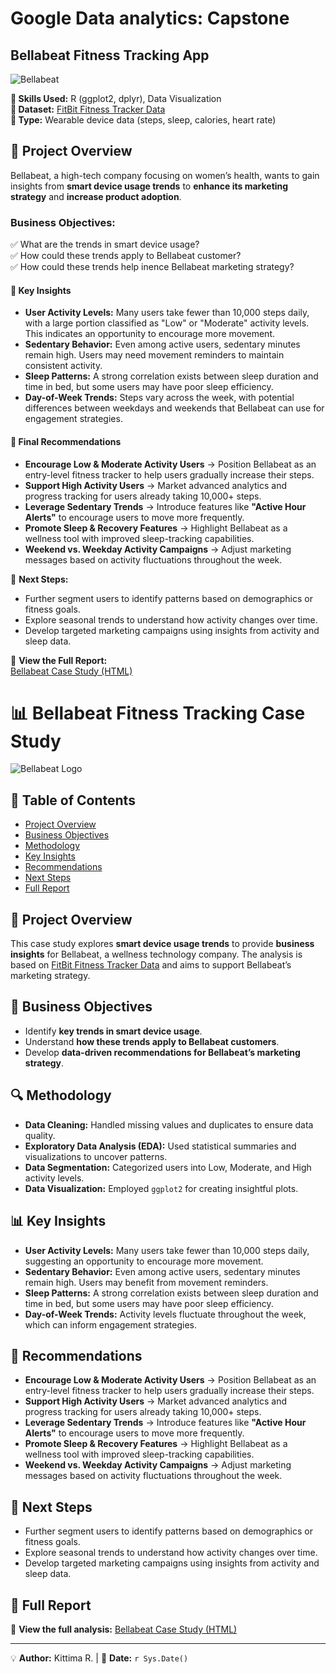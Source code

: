 # Google Data analytics: Capstone
## Bellabeat Fitness Tracking App
![Bellabeat](https://github.com/KittimaRodriguez/data-analytics-case-study/blob/main/bellabeat-case-study/1*SjEGKrjDp7skk4URhzW5Nw.png)

**📝 Skills Used:** R (ggplot2, dplyr), Data Visualization  
**📂 Dataset:** [FitBit Fitness Tracker Data](https://www.kaggle.com/datasets/arashnic/fitbit)  
**📂 Type:** Wearable device data (steps, sleep, calories, heart rate)  

## 📌 Project Overview  
Bellabeat, a high-tech company focusing on women’s health, wants to gain insights from **smart device usage trends** to **enhance its marketing strategy** and **increase product adoption**.  

### **Business Objectives:**  
✅ What are the trends in smart device usage?  
✅ How could these trends apply to Bellabeat customer?  
✅ How could these trends help inence Bellabeat marketing strategy?

#### **📌 Key Insights**  
- **User Activity Levels:** Many users take fewer than 10,000 steps daily, with a large portion classified as "Low" or "Moderate" activity levels. This indicates an opportunity to encourage more movement.
- **Sedentary Behavior:** Even among active users, sedentary minutes remain high. Users may need movement reminders to maintain consistent activity.
- **Sleep Patterns:** A strong correlation exists between sleep duration and time in bed, but some users may have poor sleep efficiency.
- **Day-of-Week Trends:** Steps vary across the week, with potential differences between weekdays and weekends that Bellabeat can use for engagement strategies.

#### **🚀 Final Recommendations**  
- **Encourage Low & Moderate Activity Users** → Position Bellabeat as an entry-level fitness tracker to help users gradually increase their steps.
- **Support High Activity Users** → Market advanced analytics and progress tracking for users already taking 10,000+ steps.
- **Leverage Sedentary Trends** → Introduce features like **"Active Hour Alerts"** to encourage users to move more frequently.
- **Promote Sleep & Recovery Features** → Highlight Bellabeat as a wellness tool with improved sleep-tracking capabilities.
- **Weekend vs. Weekday Activity Campaigns** → Adjust marketing messages based on activity fluctuations throughout the week.

🚀 **Next Steps:**  
- Further segment users to identify patterns based on demographics or fitness goals.
- Explore seasonal trends to understand how activity changes over time.
- Develop targeted marketing campaigns using insights from activity and sleep data.      


📄 **View the Full Report:**  
[Bellabeat Case Study (HTML)](https://7178557d4a1548b6ac7f440911ba518d.app.posit.cloud/file_show?path=%2Fcloud%2Fproject%2Fbellabeat_case_study.html)


# 📊 Bellabeat Fitness Tracking Case Study  

![Bellabeat Logo](https://upload.wikimedia.org/wikipedia/commons/thumb/3/3d/Bellabeat_logo.svg/320px-Bellabeat_logo.svg.png)

## 📌 Table of Contents  
- [Project Overview](#project-overview)  
- [Business Objectives](#business-objectives)  
- [Methodology](#methodology)  
- [Key Insights](#key-insights)  
- [Recommendations](#recommendations)  
- [Next Steps](#next-steps)  
- [Full Report](#full-report)  

## 📍 Project Overview  
This case study explores **smart device usage trends** to provide **business insights** for Bellabeat, a wellness technology company. The analysis is based on [FitBit Fitness Tracker Data](https://www.kaggle.com/datasets/arashnic/fitbit) and aims to support Bellabeat’s marketing strategy.

## 🎯 Business Objectives  
- Identify **key trends in smart device usage**.  
- Understand **how these trends apply to Bellabeat customers**.  
- Develop **data-driven recommendations for Bellabeat’s marketing strategy**.  

## 🔍 Methodology  
- **Data Cleaning:** Handled missing values and duplicates to ensure data quality.  
- **Exploratory Data Analysis (EDA):** Used statistical summaries and visualizations to uncover patterns.  
- **Data Segmentation:** Categorized users into Low, Moderate, and High activity levels.  
- **Data Visualization:** Employed `ggplot2` for creating insightful plots.  

## 📊 Key Insights  
- **User Activity Levels:** Many users take fewer than 10,000 steps daily, suggesting an opportunity to encourage more movement.  
- **Sedentary Behavior:** Even among active users, sedentary minutes remain high. Users may benefit from movement reminders.  
- **Sleep Patterns:** A strong correlation exists between sleep duration and time in bed, but some users may have poor sleep efficiency.  
- **Day-of-Week Trends:** Activity levels fluctuate throughout the week, which can inform engagement strategies.  

## 🚀 Recommendations  
- **Encourage Low & Moderate Activity Users** → Position Bellabeat as an entry-level fitness tracker to help users gradually increase their steps.  
- **Support High Activity Users** → Market advanced analytics and progress tracking for users already taking 10,000+ steps.  
- **Leverage Sedentary Trends** → Introduce features like **"Active Hour Alerts"** to encourage users to move more frequently.  
- **Promote Sleep & Recovery Features** → Highlight Bellabeat as a wellness tool with improved sleep-tracking capabilities.  
- **Weekend vs. Weekday Activity Campaigns** → Adjust marketing messages based on activity fluctuations throughout the week.  

## 📌 Next Steps  
- Further segment users to identify patterns based on demographics or fitness goals.  
- Explore seasonal trends to understand how activity changes over time.  
- Develop targeted marketing campaigns using insights from activity and sleep data.  

## 📄 Full Report  
📂 **View the full analysis:** [Bellabeat Case Study (HTML)](https://github.com/KittimaRodriguez/data-analytics-case-study/blob/main/bellabeat-case-study/bellabeat_case_study.html)  

---
💡 **Author:** Kittima R. | 📅 **Date:** `r Sys.Date()`  

